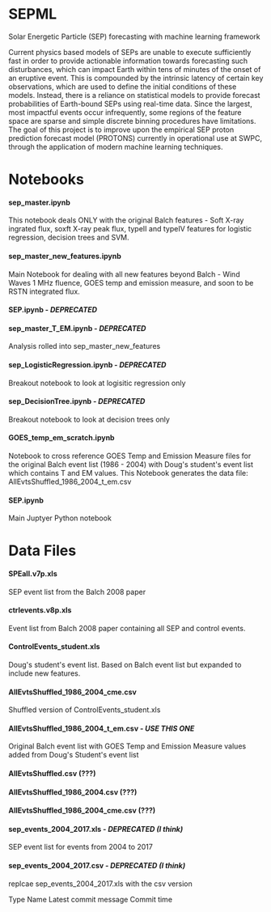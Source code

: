 # SEPML
Solar Energetic Particle (SEP) forecasting with machine learning framework

Current physics based models of SEPs are unable to execute sufficiently fast in order to provide actionable information towards forecasting such disturbances, which can impact Earth within tens of minutes of the onset of an eruptive event. This is compounded by the intrinsic latency of certain key observations, which are used to define the initial conditions of these models. Instead, there is a reliance on statistical models to provide forecast probabilities of Earth-bound SEPs using real-time data. Since the largest, most impactful events occur infrequently, some regions of the feature space are sparse and simple discrete binning procedures have limitations. The goal of this project is to improve upon the empirical SEP proton prediction forecast model (PROTONS) currently in operational use at SWPC, through the application of modern machine learning techniques.

# Notebooks

#### sep_master.ipynb
This notebook deals ONLY with the original Balch features - Soft X-ray ingrated flux, soxft X-ray peak flux, typeII and typeIV features for logistic regression, decision trees and SVM.

#### sep_master_new_features.ipynb	
Main Notebook for dealing with all new features beyond Balch - Wind Waves 1 MHz fluence, GOES temp and emission measure, and soon to be RSTN integrated flux. 

#### SEP.ipynb - ***DEPRECATED***

#### sep_master_T_EM.ipynb - ***DEPRECATED***
Analysis rolled into sep_master_new_features

#### sep_LogisticRegression.ipynb - ***DEPRECATED***
Breakout notebook to look at logisitic regression only 

#### sep_DecisionTree.ipynb - ***DEPRECATED***
Breakout notebook to look at decision trees only

#### GOES_temp_em_scratch.ipynb
Notebook to cross reference GOES Temp and Emission Measure files for the original Balch event list (1986 - 2004) with Doug's student's event list which contains T and EM values. This Notebook generates the data file: AllEvtsShuffled_1986_2004_t_em.csv

#### SEP.ipynb
Main Juptyer Python notebook 

# Data Files

#### SPEall.v7p.xls
SEP event list from the Balch 2008 paper

#### ctrlevents.v8p.xls
Event list from Balch 2008 paper containing all SEP and control events.

#### ControlEvents_student.xls
Doug's student's event list. Based on Balch event list but expanded to include new features.

#### AllEvtsShuffled_1986_2004_cme.csv
Shuffled version of ControlEvents_student.xls

#### AllEvtsShuffled_1986_2004_t_em.csv - ***USE THIS ONE***
Original Balch event list with GOES Temp and Emission Measure values added from Doug's Student's event list

#### AllEvtsShuffled.csv	(???)
#### AllEvtsShuffled_1986_2004.csv	(???)
#### AllEvtsShuffled_1986_2004_cme.csv	(???)


#### sep_events_2004_2017.xls  - ***DEPRECATED (I think)***
SEP event list for events from 2004 to 2017

#### sep_events_2004_2017.csv - ***DEPRECATED (I think)***
replcae sep_events_2004_2017.xls with the csv version


Type	Name	Latest commit message	Commit time

